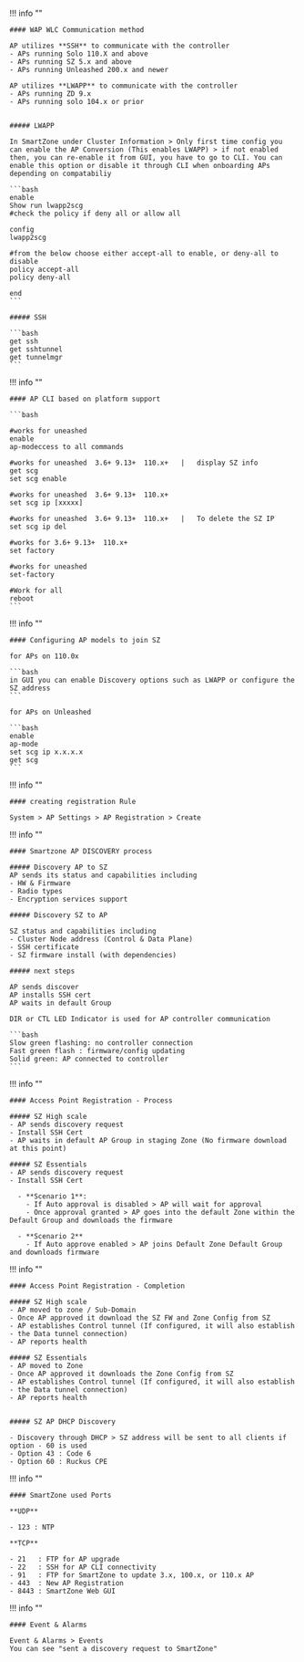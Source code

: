 !!! info ""

    #### WAP WLC Communication method

    AP utilizes **SSH** to communicate with the controller
    - APs running Solo 110.X and above
    - APs running SZ 5.x and above
    - APs running Unleashed 200.x and newer
        
    AP utilizes **LWAPP** to communicate with the controller
    - APs running ZD 9.x
    - APs running solo 104.x or prior


    ##### LWAPP

    In SmartZone under Cluster Information > Only first time config you can enable the AP Conversion (This enables LWAPP) > if not enabled then, you can re-enable it from GUI, you have to go to CLI. You can enable this option or disable it through CLI when onboarding APs depending on compatabiliy

    ```bash
    enable
    Show run lwapp2scg
    #check the policy if deny all or allow all

    config
    lwapp2scg
    
    #from the below choose either accept-all to enable, or deny-all to disable
    policy accept-all
    policy deny-all
    
    end
    ```

    ##### SSH

    ```bash
    get ssh
    get sshtunnel
    get tunnelmgr
    ```

!!! info ""

    #### AP CLI based on platform support

    ```bash

    #works for uneashed
    enable
    ap-modeccess to all commands

    #works for uneashed  3.6+ 9.13+  110.x+   |   display SZ info
    get scg
    set scg enable

    #works for uneashed  3.6+ 9.13+  110.x+
    set scg ip [xxxxx]

    #works for uneashed  3.6+ 9.13+  110.x+   |   To delete the SZ IP
    set scg ip del

    #works for 3.6+ 9.13+  110.x+
    set factory

    #works for uneashed
    set-factory

    #Work for all
    reboot
    ```

!!! info ""

    #### Configuring AP models to join SZ

	for APs on 110.0x
    
    ```bash
    in GUI you can enable Discovery options such as LWAPP or configure the SZ address
    ```

	for APs on Unleashed
	
    ```bash
    enable
	ap-mode
	set scg ip x.x.x.x
	get scg
    ```

!!! info ""

    #### creating registration Rule

    System > AP Settings > AP Registration > Create


!!! info ""

    #### Smartzone AP DISCOVERY process

	##### Discovery AP to SZ
	AP sends its status and capabilities including
	- HW & Firmware
	- Radio types
	- Encryption services support
			
	##### Discovery SZ to AP

	SZ status and capabilities including
	- Cluster Node address (Control & Data Plane)
	- SSH certificate
	- SZ firmware install (with dependencies)
		
    ##### next steps

    AP sends discover
    AP installs SSH cert
    AP waits in default Group

    DIR or CTL LED Indicator is used for AP controller communication
    
    ```bash
    Slow green flashing: no controller connection
    Fast green flash : firmware/config updating
    Solid green: AP connected to controller
    ```

!!! info ""

    #### Access Point Registration - Process

    ##### SZ High scale
    - AP sends discovery request
    - Install SSH Cert
    - AP waits in default AP Group in staging Zone (No firmware download at this point)

    ##### SZ Essentials
    - AP sends discovery request
    - Install SSH Cert
  
      - **Scenario 1**:
        - If Auto approval is disabled > AP will wait for approval
        - Once approval granted > AP goes into the default Zone within the Default Group and downloads the firmware

      - **Scenario 2**
        - If Auto approve enabled > AP joins Default Zone Default Group and downloads firmware


!!! info ""

    #### Access Point Registration - Completion

    ##### SZ High scale
    - AP moved to zone / Sub-Domain
    - Once AP approved it download the SZ FW and Zone Config from SZ
    - AP establishes Control tunnel (If configured, it will also establish - the Data tunnel connection)
    - AP reports health

    ##### SZ Essentials
    - AP moved to Zone
    - Once AP approved it downloads the Zone Config from SZ
    - AP establishes Control tunnel (If configured, it will also establish - the Data tunnel connection)
    - AP reports health
	

    ##### SZ AP DHCP Discovery

    - Discovery through DHCP > SZ address will be sent to all clients if option - 60 is used
    - Option 43 : Code 6
    - Option 60 : Ruckus CPE


!!! info ""

    #### SmartZone used Ports

    **UDP**

    - 123 : NTP
        
    **TCP**

    - 21   : FTP for AP upgrade
    - 22   : SSH for AP CLI connectivity
    - 91   : FTP for SmartZone to update 3.x, 100.x, or 110.x AP
    - 443  : New AP Registration
    - 8443 : SmartZone Web GUI

!!! info ""

    #### Event & Alarms

    Event & Alarms > Events
    You can see "sent a discovery request to SmartZone"
